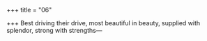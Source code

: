 +++
title = "06"

+++
Best driving their drive, most beautiful in beauty, supplied with  splendor, strong with strengths—  